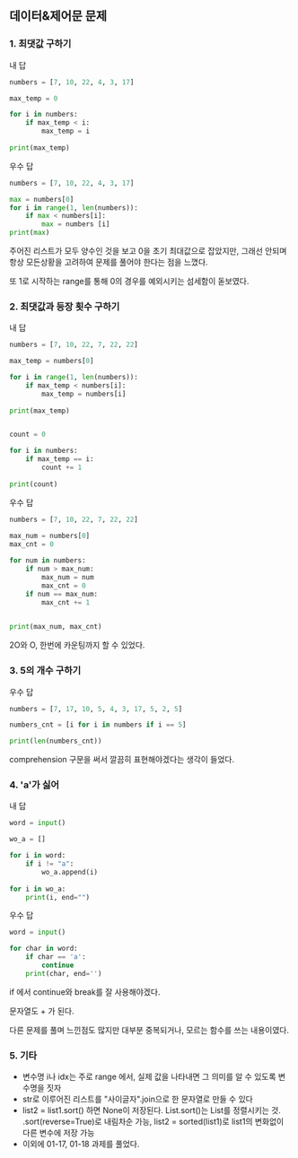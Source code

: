 ## 데이터&제어문 문제

### 1. 최댓값 구하기

내 답

```python
numbers = [7, 10, 22, 4, 3, 17]

max_temp = 0

for i in numbers:
    if max_temp < i:
        max_temp = i
        
print(max_temp)
```

우수 답

```python
numbers = [7, 10, 22, 4, 3, 17]

max = numbers[0]
for i in range(1, len(numbers)):
    if max < numbers[i]:
        max = numbers [i]
print(max)
```

주어진 리스트가 모두 양수인 것을 보고 0을 초기 최대값으로 잡았지만, 그래선 안되며 항상 모든상황을 고려하여 문제를 풀어야 한다는 점을 느꼈다.

또 1로 시작하는 range를 통해 0의 경우를 예외시키는 섬세함이 돋보였다.



### 2. 최댓값과 등장 횟수 구하기

내 답

```python
numbers = [7, 10, 22, 7, 22, 22]

max_temp = numbers[0]

for i in range(1, len(numbers)):
    if max_temp < numbers[i]:
        max_temp = numbers[i]
        
print(max_temp)


count = 0

for i in numbers:
    if max_temp == i:
        count += 1
        
print(count)
```

우수 답

```python
numbers = [7, 10, 22, 7, 22, 22]
        
max_num = numbers[0]
max_cnt = 0

for num in numbers:
    if num > max_num:
        max_num = num
        max_cnt = 0    
    if num == max_num:
        max_cnt += 1

    
print(max_num, max_cnt)
```

2O와 O, 한번에 카운팅까지 할 수 있었다.



### 3. 5의 개수 구하기

우수 답

```python
numbers = [7, 17, 10, 5, 4, 3, 17, 5, 2, 5]

numbers_cnt = [i for i in numbers if i == 5]

print(len(numbers_cnt))
```

comprehension 구문을 써서 깔끔히 표현해야겠다는 생각이 들었다.



### 4. 'a'가 싫어

내  답

```python
word = input()

wo_a = []

for i in word:
    if i != "a":
        wo_a.append(i)
        
for i in wo_a:
    print(i, end="")
```

우수 답

```python
word = input()

for char in word:
    if char == 'a':
        continue
    print(char, end='')
```

if 에서 continue와 break를 잘 사용해야겠다.

문자열도 + 가 된다.

다른 문제를 풀며 느낀점도 많지만 대부분 중복되거나, 모르는 함수를 쓰는 내용이였다.



### 5. 기타

- 변수명 i나 idx는 주로 range 에서, 실제 값을 나타내면 그 의미를 알 수 있도록 변수명을 짓자
- str로 이루어진 리스트를 "사이글자".join으로 한 문자열로 만들 수 있다
- list2 = list1.sort() 하면 None이 저장된다. List.sort()는 List를 정렬시키는 것. .sort(reverse=True)로 내림차순 가능, list2 = sorted(list1)로 list1의 변화없이 다른 변수에 저장 가능
- 이외에 01-17, 01-18 과제를 풀었다.